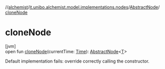 //[alchemist](../../../index.md)/[it.unibo.alchemist.model.implementations.nodes](../index.md)/[AbstractNode](index.md)/[cloneNode](clone-node.md)

# cloneNode

[jvm]\
open fun [cloneNode](clone-node.md)(currentTime: [Time](../../it.unibo.alchemist.model.interfaces/-time/index.md)): [AbstractNode](index.md)<[T](../../it.unibo.alchemist.model.implementations.timedistributions/-weibull-distributed-weibull-time/index.md)>

Default implementation fails: override correctly calling the constructor.
